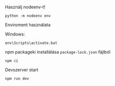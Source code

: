 Használj nodeenv-t!
```shell
python -m nodeenv env
```
Enviroment használata

Windows:
```shell
env\Scripts\activate.bat
```

npm packageki installálása `package-lock.json` fájlból
```shell
npm ci
```

Devszerver start
```shell
npm run dev
```